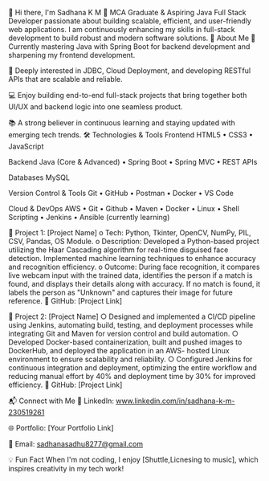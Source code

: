 👋 Hi there, I'm Sadhana K M
🎯 MCA Graduate & Aspiring Java Full Stack Developer passionate about building scalable, efficient, and user-friendly web applications. I am continuously enhancing my skills in full-stack development to build robust and modern software solutions.
🚀 About Me
🌱 Currently mastering Java with Spring Boot for backend development and sharpening my frontend development.

🧠 Deeply interested in JDBC, Cloud Deployment, and developing RESTful APIs that are scalable and reliable.

💻 Enjoy building end-to-end full-stack projects that bring together both UI/UX and backend logic into one seamless product.

📚 A strong believer in continuous learning and staying updated with emerging tech trends.
🛠️ Technologies & Tools
Frontend
HTML5 • CSS3 • JavaScript 

Backend
Java (Core & Advanced) • Spring Boot • Spring MVC • REST APIs

Databases
MySQL 

Version Control & Tools
Git • GitHub • Postman • Docker • VS Code

Cloud & DevOps
AWS • Git • Github • Maven • Docker • Linux • Shell Scripting • Jenkins • Ansible (currently learning)

📌 Project 1: [Project Name]
o	Tech: Python, Tkinter, OpenCV, NumPy, PIL, CSV, Pandas, OS Module.
o	Description: Developed a Python-based project utilizing the Haar Cascading algorithm for real-time disguised face detection. Implemented machine learning techniques to enhance accuracy and recognition efficiency.
o	Outcome: During face recognition, it compares live webcam input with the trained data, identifies the person if a match is found, and displays their details along with accuracy. If no match is found, it labels the person as "Unknown" and captures their image for future reference.
🔗 GitHub: [Project Link]

📌 Project 2: [Project Name]
○	Designed and implemented a CI/CD pipeline using Jenkins, automating build, testing, and deployment processes while integrating Git and Maven for version control and build automation.
○	Developed Docker-based containerization, built and pushed images to DockerHub, and deployed the application in an AWS- hosted Linux environment to ensure scalability and reliability.
○	Configured Jenkins for continuous integration and deployment, optimizing the entire workflow and reducing manual effort by 40% and deployment time by 30% for improved efficiency.
🔗 GitHub: [Project Link]

📬 Connect with Me
💼 LinkedIn: www.linkedin.com/in/sadhana-k-m-230519261 

🌐 Portfolio: [Your Portfolio Link]

📧 Email: sadhanasadhu8277@gmail.com

💡 Fun Fact
When I'm not coding, I enjoy [Shuttle,Licnesing to music], which inspires creativity in my tech work!
